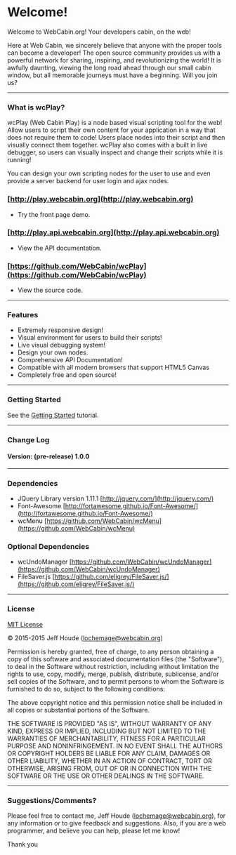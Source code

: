 # Welcome! #

Welcome to WebCabin.org!  Your developers cabin, on the web!  

Here at Web Cabin, we sincerely believe that anyone with the proper tools can become a developer! The open source community provides us with a powerful network for sharing, inspiring, and revolutionizing the world! It is awfully daunting, viewing the long road ahead through our small cabin window, but all memorable journeys must have a beginning. Will you join us?


****
### What is wcPlay? ###

wcPlay (Web Cabin Play) is a node based visual scripting tool for the web! Allow users to script their own content for your application in a way that does not require them to code! Users place nodes into their script and then visually connect them together. wcPlay also comes with a built in live debugger, so users can visually inspect and change their scripts while it is running!

You can design your own scripting nodes for the user to use and even provide a server backend for user login and ajax nodes.

### [http://play.webcabin.org](http://play.webcabin.org) ###
  * Try the front page demo.

### [http://play.api.webcabin.org](http://play.api.webcabin.org) ###
  * View the API documentation.

### [https://github.com/WebCabin/wcPlay](https://github.com/WebCabin/wcPlay) ###
  * View the source code.


****
### Features ###
* Extremely responsive design!
* Visual environment for users to build their scripts!
* Live visual debugging system!
* Design your own nodes.
* Comprehensive API Documentation!
* Compatible with all modern browsers that support HTML5 Canvas
* Completely free and open source!


****
### Getting Started ###
See the [Getting Started](http://play.api.webcabin.org/tutorial-1.0.html) tutorial.


****
### Change Log ###
#### Version: (pre-release) 1.0.0 ####


****
### Dependencies ###

* JQuery Library version 1.11.1 [http://jquery.com/](http://jquery.com/)
* Font-Awesome [http://fortawesome.github.io/Font-Awesome/](http://fortawesome.github.io/Font-Awesome/)
* wcMenu [https://github.com/WebCabin/wcMenu](https://github.com/WebCabin/wcMenu)

### Optional Dependencies ###

* wcUndoManager [https://github.com/WebCabin/wcUndoManager](https://github.com/WebCabin/wcUndoManager)
* FileSaver.js [https://github.com/eligrey/FileSaver.js/](https://github.com/eligrey/FileSaver.js/)


****
### License ###

[MIT License](http://www.opensource.org/licenses/mit-license.php)

&copy; 2015-2015 Jeff Houde ([lochemage@webcabin.org](mailto:lochemage@webcabin.org))

Permission is hereby granted, free of charge, to any person obtaining a copy of this software and associated documentation files (the "Software"), to deal in the Software without restriction, including without limitation the rights to use, copy, modify, merge, publish, distribute, sublicense, and/or sell copies of the Software, and to permit persons to whom the Software is furnished to do so, subject to the following conditions:

The above copyright notice and this permission notice shall be included in all copies or substantial portions of the Software.

THE SOFTWARE IS PROVIDED "AS IS", WITHOUT WARRANTY OF ANY KIND, EXPRESS OR IMPLIED, INCLUDING BUT NOT LIMITED TO THE WARRANTIES OF MERCHANTABILITY, FITNESS FOR A PARTICULAR PURPOSE AND NONINFRINGEMENT. IN NO EVENT SHALL THE AUTHORS OR COPYRIGHT HOLDERS BE LIABLE FOR ANY CLAIM, DAMAGES OR OTHER LIABILITY, WHETHER IN AN ACTION OF CONTRACT, TORT OR OTHERWISE, ARISING FROM, OUT OF OR IN CONNECTION WITH THE SOFTWARE OR THE USE OR OTHER DEALINGS IN THE SOFTWARE.


****
### Suggestions/Comments? ###
Please feel free to contact me, Jeff Houde ([lochemage@webcabin.org](mailto:lochemage@webcabin.org)), for any information or to give feedback and suggestions.  Also, if you are a web programmer, and believe you can help, please let me know!

Thank you
